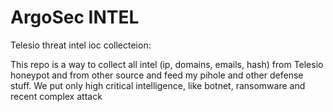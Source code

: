 # ArgoSec INTEL
Telesio threat intel ioc collecteion:

This repo is a way to collect all intel (ip, domains, emails, hash) from Telesio honeypot and from other source and feed my pihole and other defense stuff.
We put only high critical intelligence, like botnet, ransomware and recent complex attack
